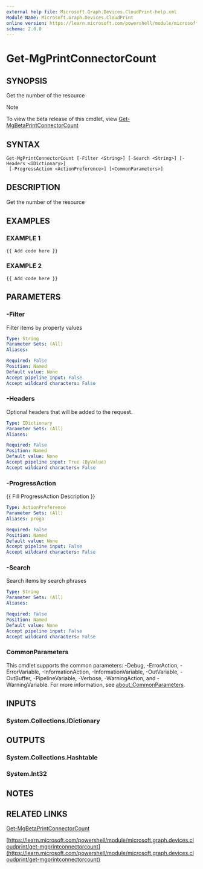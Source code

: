 ```yaml
---
external help file: Microsoft.Graph.Devices.CloudPrint-help.xml
Module Name: Microsoft.Graph.Devices.CloudPrint
online version: https://learn.microsoft.com/powershell/module/microsoft.graph.devices.cloudprint/get-mgprintconnectorcount
schema: 2.0.0
---
```


# Get-MgPrintConnectorCount

## SYNOPSIS
Get the number of the resource

> [!NOTE]
> To view the beta release of this cmdlet, view [Get-MgBetaPrintConnectorCount](/powershell/module/Microsoft.Graph.Beta.Devices.CloudPrint/Get-MgBetaPrintConnectorCount?view=graph-powershell-beta)

## SYNTAX

```
Get-MgPrintConnectorCount [-Filter <String>] [-Search <String>] [-Headers <IDictionary>]
 [-ProgressAction <ActionPreference>] [<CommonParameters>]
```

## DESCRIPTION
Get the number of the resource

## EXAMPLES

### EXAMPLE 1
```
{{ Add code here }}
```

### EXAMPLE 2
```
{{ Add code here }}
```

## PARAMETERS

### -Filter
Filter items by property values

```yaml
Type: String
Parameter Sets: (All)
Aliases:

Required: False
Position: Named
Default value: None
Accept pipeline input: False
Accept wildcard characters: False
```

### -Headers
Optional headers that will be added to the request.

```yaml
Type: IDictionary
Parameter Sets: (All)
Aliases:

Required: False
Position: Named
Default value: None
Accept pipeline input: True (ByValue)
Accept wildcard characters: False
```

### -ProgressAction
{{ Fill ProgressAction Description }}

```yaml
Type: ActionPreference
Parameter Sets: (All)
Aliases: proga

Required: False
Position: Named
Default value: None
Accept pipeline input: False
Accept wildcard characters: False
```

### -Search
Search items by search phrases

```yaml
Type: String
Parameter Sets: (All)
Aliases:

Required: False
Position: Named
Default value: None
Accept pipeline input: False
Accept wildcard characters: False
```

### CommonParameters
This cmdlet supports the common parameters: -Debug, -ErrorAction, -ErrorVariable, -InformationAction, -InformationVariable, -OutVariable, -OutBuffer, -PipelineVariable, -Verbose, -WarningAction, and -WarningVariable. For more information, see [about_CommonParameters](http://go.microsoft.com/fwlink/?LinkID=113216).

## INPUTS

### System.Collections.IDictionary
## OUTPUTS

### System.Collections.Hashtable
### System.Int32
## NOTES

## RELATED LINKS
[Get-MgBetaPrintConnectorCount](/powershell/module/Microsoft.Graph.Beta.Devices.CloudPrint/Get-MgBetaPrintConnectorCount?view=graph-powershell-beta)

[https://learn.microsoft.com/powershell/module/microsoft.graph.devices.cloudprint/get-mgprintconnectorcount](https://learn.microsoft.com/powershell/module/microsoft.graph.devices.cloudprint/get-mgprintconnectorcount)




